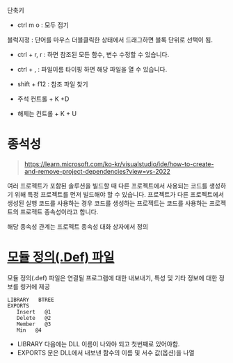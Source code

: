 단축키
- ctrl m o : 모두 접기

블럭지정 : 단어를 마우스 더블클릭한 상태에서 드래그하면 블록 단위로 선택이 됨.

- ctrl + r, r : 하면 참조된 모든 함수, 변수 수정할 수 있습니다.
- ctrl + , : 파일이름 타이핑 하면 해당 파일을 열 수 있습니다.
- shift + f12 : 참조 파일 찾기

- 주석 컨트롤 + K +D
- 해제는 컨트롤 + K + U


# 종석성

> https://learn.microsoft.com/ko-kr/visualstudio/ide/how-to-create-and-remove-project-dependencies?view=vs-2022


여러 프로젝트가 포함된 솔루션을 빌드할 때 다른 프로젝트에서 사용되는 코드를 생성하기 위해 특정 프로젝트를 먼저 빌드해야 할 수 있습니다. 프로젝트가 다른 프로젝트에서 생성된 실행 코드를 사용하는 경우 코드를 생성하는 프로젝트는 코드를 사용하는 프로젝트의 프로젝트 종속성이라고 합니다.

해당 종속성 관계는 프로젝트 종속성 대화 상자에서 정의

# [모듈 정의(.Def) 파일](https://learn.microsoft.com/ko-kr/cpp/build/reference/module-definition-dot-def-files?view=msvc-170)

모듈 정의(.def) 파일은 연결될 프로그램에 대한 내보내기, 특성 및 기타 정보에 대한 정보를 링커에 제공
```
LIBRARY   BTREE
EXPORTS
   Insert   @1
   Delete   @2
   Member   @3
   Min   @4
```   
- LIBRARY 다음에는 DLL 이름이 나와야 되고 첫번째로 있어야함.
- EXPORTS 문은 DLL에서 내보낸 함수의 이름 및 서수 값(옵션)을 나열
